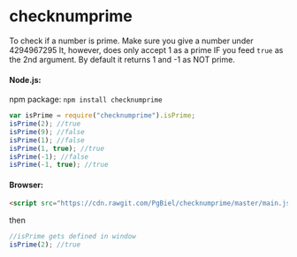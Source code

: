 # checknumprime

To check if a number is prime. Make sure you give a number under 4294967295
It, however, does only accept 1 as a prime IF you feed `true` as the 2nd argument. By default it returns 1 and -1 as NOT prime.

#### Node.js:
npm package: `npm install checknumprime`

```js
var isPrime = require("checknumprime").isPrime;
isPrime(2); //true
isPrime(9); //false
isPrime(1); //false
isPrime(1, true); //true
isPrime(-1); //false
isPrime(-1, true); //true
```

#### Browser:
```html
<script src="https://cdn.rawgit.com/PgBiel/checknumprime/master/main.js"></script>
```
then
```js
//isPrime gets defined in window
isPrime(2); //true
```


